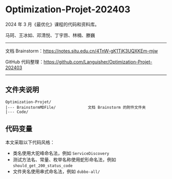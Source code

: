 # Optimization-Projet-202403

2024 年 3 月《最优化》课程的代码和资料库。

马珂、王冰如、邓清悦、丁宇昂、林楠、滕巍

---

文档 Brainstorm：https://notes.sjtu.edu.cn/4TnW-gK1TjK3UQXKEm-mjw

GitHub 代码整理：https://github.com/Languisher/Optimization-Projet-202403

---

## 文件夹说明

```
Optimization-Projet/
|--- BrainstormMDFile/              文档 Brainstorm 的附件文件夹
|--- Code/
```

## 代码变量

本文采取以下代码风格：
- 类名使用大驼峰命名法，例如 `ServiceDiscovery`
- 测试方法名、常量、枚举名称使用蛇形命名法，例如 `should_get_200_status_code`
- 文件夹名使用串式命名法，例如 `dubbo-all/`